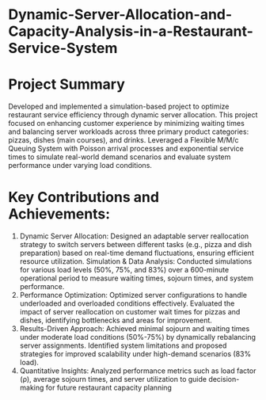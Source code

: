 # Dynamic-Server-Allocation-and-Capacity-Analysis-in-a-Restaurant-Service-System
# Project Summary
Developed and implemented a simulation-based project to optimize restaurant service efficiency through dynamic server allocation. This project focused on enhancing customer experience by minimizing waiting times and balancing server workloads across three primary product categories: pizzas, dishes (main courses), and drinks. Leveraged a Flexible M/M/c Queuing System with Poisson arrival processes and exponential service times to simulate real-world demand scenarios and evaluate system performance under varying load conditions.
# Key Contributions and Achievements:
1. Dynamic Server Allocation: Designed an adaptable server reallocation strategy to switch servers between different tasks (e.g., pizza and dish preparation) based on real-time demand fluctuations, ensuring efficient resource utilization.
Simulation & Data Analysis: Conducted simulations for various load levels (50%, 75%, and 83%) over a 600-minute operational period to measure waiting times, sojourn times, and system performance.
2. Performance Optimization:
Optimized server configurations to handle underloaded and overloaded conditions effectively.
Evaluated the impact of server reallocation on customer wait times for pizzas and dishes, identifying bottlenecks and areas for improvement.
3. Results-Driven Approach:
Achieved minimal sojourn and waiting times under moderate load conditions (50%-75%) by dynamically rebalancing server assignments.
Identified system limitations and proposed strategies for improved scalability under high-demand scenarios (83% load).
4. Quantitative Insights: Analyzed performance metrics such as load factor (ρ), average sojourn times, and server utilization to guide decision-making for future restaurant capacity planning

